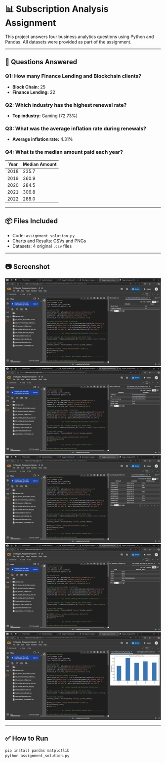# 📊 Subscription Analysis Assignment

This project answers four business analytics questions using Python and Pandas. All datasets were provided as part of the assignment.

---

## 🧩 Questions Answered

### Q1: How many Finance Lending and Blockchain clients?
- **Block Chain:** 25
- **Finance Lending:** 22

### Q2: Which industry has the highest renewal rate?
- **Top industry:** Gaming (72.73%)

### Q3: What was the average inflation rate during renewals?
- **Average inflation rate:** 4.31%

### Q4: What is the median amount paid each year?
| Year | Median Amount |
|------|----------------|
| 2018 | 235.7          |
| 2019 | 360.9          |
| 2020 | 284.5          |
| 2021 | 306.8          |
| 2022 | 288.0          |

---

## 📦 Files Included
- Code: `assignment_solution.py`
- Charts and Results: CSVs and PNGs
- Datasets: 4 original `.csv` files

---

## 📷 Screenshot
![Output Screenshot](screenshotQ1.png)
![Output Screenshot](screenshotQ2.png)
![Output Screenshot](screenshotQ3.png)
![Output Screenshot](screenshotQ4A.png)
![Output Screenshot](screenshotQ4B.png)

---

## ✅ How to Run
```bash
pip install pandas matplotlib
python assignment_solution.py
